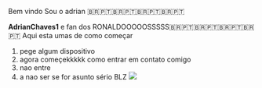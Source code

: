 Bem vindo Sou o adrian 🇧🇷🇵🇹🇧🇷🇵🇹🇧🇷🇵🇹🇧🇷🇵🇹

**AdrianChaves1** e fan dos RONALDOOOOOSSSSS🇧🇷🇵🇹🇧🇷🇵🇹🇧🇷🇵🇹🇧🇷🇵🇹
Aqui esta umas de como começar
1. pege algum dispositivo
2. agora começekkkkk
como entrar em contato comigo
1. nao entre
2. a nao ser se for asunto sério
BLZ
![](https://media1.tenor.com/m/XprpuH1iQNkAAAAd/ronaldo.gif)
